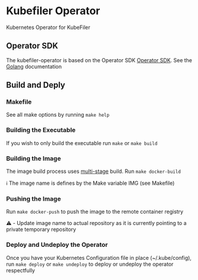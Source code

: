 # Kubefiler Operator
Kubernetes Operator for KubeFiler

## Operator SDK
The kubefiler-operator is based on the Operator SDK [Operator SDK](https://sdk.operatorframework.io/).
See the [Golang](https://sdk.operatorframework.io/docs/building-operators/golang/) documentation

## Build and Deply

### Makefile
See all make options by running `make help`

### Building the Executable
If you wish to only build the executable run `make` or `make build`

### Building the Image
The image build process uses [multi-stage](https://docs.docker.com/develop/develop-images/multistage-build/#use-multi-stage-builds) build. Run `make docker-build`

:information_source: The image name is defines by the Make variable IMG (see Makefile)

### Pushing the Image
Run `make docker-push` to push the image to the remote container registry

:warning: - Update image name to actual repository as it is currently pointing to a private temporary repository

### Deploy and Undeploy the Operator
Once you have your Kubernetes Configuration file in place (~/.kube/config), run `make deploy` or `make undeploy` to deploy or undeploy the operator respectfully